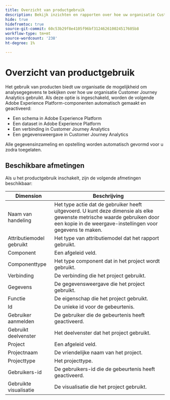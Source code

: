 ```yaml
---
title: Overzicht van productgebruik
description: Bekijk inzichten en rapporten over hoe uw organisatie Customer Journey Analytics gebruikt.
hide: true
hidefromtoc: true
source-git-commit: 60c53b29f8e4105f96bf312462610024517605b8
workflow-type: tm+mt
source-wordcount: '238'
ht-degree: 1%

---
```


# Overzicht van productgebruik

Het gebruik van producten biedt uw organisatie de mogelijkheid om analysegegevens te bekijken over hoe uw organisatie Customer Journey Analytics gebruikt. Als deze optie is ingeschakeld, worden de volgende Adobe Experience Platform-componenten automatisch gemaakt en geactiveerd:

* Een schema in Adobe Experience Platform
* Een dataset in Adobe Experience Platform
* Een verbinding in Customer Journey Analytics
* Een gegevensweergave in Customer Journey Analytics

Alle gegevensinzameling en opstelling worden automatisch gevormd voor u zodra toegelaten.

## Beschikbare afmetingen

Als u het productgebruik inschakelt, zijn de volgende afmetingen beschikbaar:

| Dimension | Beschrijving |
| --- | --- |
| Naam van handeling | Het type actie dat de gebruiker heeft uitgevoerd. U kunt deze dimensie als elke gewenste metrische waarde gebruiken door een kopie in de weergave-instellingen voor gegevens te maken. |
| Attributiemodel gebruikt | Het type van attributiemodel dat het rapport gebruikt. |
| Component | Een afgeleid veld. |
| Componenttype | Het type component dat in het project wordt gebruikt. |
| Verbinding | De verbinding die het project gebruikt. |
| Gegevens | De gegevensweergave die het project gebruikt. |
| Functie | De eigenschap die het project gebruikt. |
| Id | De unieke id voor de gebeurtenis. |
| Gebruiker aanmelden | De gebruiker die de gebeurtenis heeft geactiveerd. |
| Gebruikt deelvenster | Het deelvenster dat het project gebruikt. |
| Project | Een afgeleid veld. |
| Projectnaam | De vriendelijke naam van het project. |
| Projecttype | Het projecttype. |
| Gebruikers-id | De gebruikers-id die de gebeurtenis heeft geactiveerd. |
| Gebruikte visualisatie | De visualisatie die het project gebruikt. |
